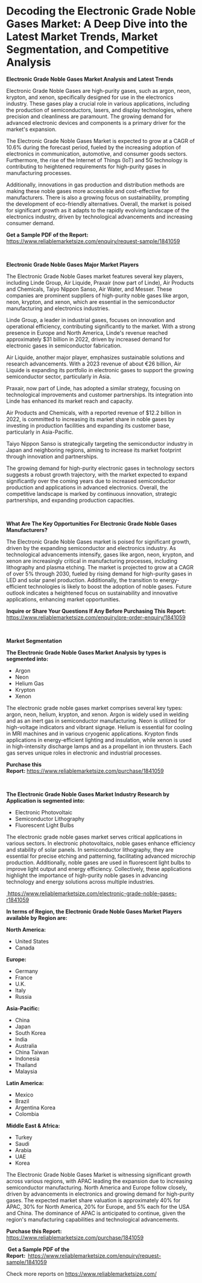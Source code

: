 <p><h1>Decoding the Electronic Grade Noble Gases Market: A Deep Dive into the Latest Market Trends, Market Segmentation, and Competitive Analysis</h1></p><p><strong>Electronic Grade Noble Gases Market Analysis and Latest Trends</strong></p>
<p><p>Electronic Grade Noble Gases are high-purity gases, such as argon, neon, krypton, and xenon, specifically designed for use in the electronics industry. These gases play a crucial role in various applications, including the production of semiconductors, lasers, and display technologies, where precision and cleanliness are paramount. The growing demand for advanced electronic devices and components is a primary driver for the market's expansion.</p><p>The Electronic Grade Noble Gases Market is expected to grow at a CAGR of 10.6% during the forecast period, fueled by the increasing adoption of electronics in communication, automotive, and consumer goods sectors. Furthermore, the rise of the Internet of Things (IoT) and 5G technology is contributing to heightened requirements for high-purity gases in manufacturing processes.</p><p>Additionally, innovations in gas production and distribution methods are making these noble gases more accessible and cost-effective for manufacturers. There is also a growing focus on sustainability, prompting the development of eco-friendly alternatives. Overall, the market is poised for significant growth as it adapts to the rapidly evolving landscape of the electronics industry, driven by technological advancements and increasing consumer demand.</p></p>
<p><strong>Get a Sample PDF of the Report:&nbsp;</strong> <a href="https://www.reliablemarketsize.com/enquiry/request-sample/1841059?utm_campaign=2247&utm_medium=2&utm_source=Github&utm_content=ia&utm_term=03022025&utm_id=electronic-grade-noble-gases">https://www.reliablemarketsize.com/enquiry/request-sample/1841059</a></p>
<p>&nbsp;</p>
<p><strong>Electronic Grade Noble Gases Major Market Players</strong></p>
<p><p>The Electronic Grade Noble Gases market features several key players, including Linde Group, Air Liquide, Praxair (now part of Linde), Air Products and Chemicals, Taiyo Nippon Sanso, Air Water, and Messer. These companies are prominent suppliers of high-purity noble gases like argon, neon, krypton, and xenon, which are essential in the semiconductor manufacturing and electronics industries.</p><p>Linde Group, a leader in industrial gases, focuses on innovation and operational efficiency, contributing significantly to the market. With a strong presence in Europe and North America, Linde's revenue reached approximately $31 billion in 2022, driven by increased demand for electronic gases in semiconductor fabrication.</p><p>Air Liquide, another major player, emphasizes sustainable solutions and research advancements. With a 2023 revenue of about €26 billion, Air Liquide is expanding its portfolio in electronic gases to support the growing semiconductor sector, particularly in Asia.</p><p>Praxair, now part of Linde, has adopted a similar strategy, focusing on technological improvements and customer partnerships. Its integration into Linde has enhanced its market reach and capacity. </p><p>Air Products and Chemicals, with a reported revenue of $12.2 billion in 2022, is committed to increasing its market share in noble gases by investing in production facilities and expanding its customer base, particularly in Asia-Pacific.</p><p>Taiyo Nippon Sanso is strategically targeting the semiconductor industry in Japan and neighboring regions, aiming to increase its market footprint through innovation and partnerships.</p><p>The growing demand for high-purity electronic gases in technology sectors suggests a robust growth trajectory, with the market expected to expand significantly over the coming years due to increased semiconductor production and applications in advanced electronics. Overall, the competitive landscape is marked by continuous innovation, strategic partnerships, and expanding production capacities.</p></p>
<p>&nbsp;</p>
<p><strong>What Are The Key Opportunities For Electronic Grade Noble Gases Manufacturers?</strong></p>
<p><p>The Electronic Grade Noble Gases market is poised for significant growth, driven by the expanding semiconductor and electronics industry. As technological advancements intensify, gases like argon, neon, krypton, and xenon are increasingly critical in manufacturing processes, including lithography and plasma etching. The market is projected to grow at a CAGR of over 5% through 2030, fueled by rising demand for high-purity gases in LED and solar panel production. Additionally, the transition to energy-efficient technologies is likely to boost the adoption of noble gases. Future outlook indicates a heightened focus on sustainability and innovative applications, enhancing market opportunities.</p></p>
<p><strong>Inquire or Share Your Questions If Any Before Purchasing This Report:</strong> <a href="https://www.reliablemarketsize.com/enquiry/pre-order-enquiry/1841059?utm_campaign=2247&utm_medium=2&utm_source=Github&utm_content=ia&utm_term=03022025&utm_id=electronic-grade-noble-gases">https://www.reliablemarketsize.com/enquiry/pre-order-enquiry/1841059</a></p>
<p>&nbsp;</p>
<p><strong>Market Segmentation</strong></p>
<p><strong>The Electronic Grade Noble Gases Market Analysis by types is segmented into:</strong></p>
<p><ul><li>Argon</li><li>Neon</li><li>Helium Gas</li><li>Krypton</li><li>Xenon</li></ul></p>
<p><p>The electronic grade noble gases market comprises several key types: argon, neon, helium, krypton, and xenon. Argon is widely used in welding and as an inert gas in semiconductor manufacturing. Neon is utilized for high-voltage indicators and vibrant signage. Helium is essential for cooling in MRI machines and in various cryogenic applications. Krypton finds applications in energy-efficient lighting and insulation, while xenon is used in high-intensity discharge lamps and as a propellant in ion thrusters. Each gas serves unique roles in electronic and industrial processes.</p></p>
<p><strong>Purchase this Report:&nbsp;</strong><a href="https://www.reliablemarketsize.com/purchase/1841059?utm_campaign=2247&utm_medium=2&utm_source=Github&utm_content=ia&utm_term=03022025&utm_id=electronic-grade-noble-gases">https://www.reliablemarketsize.com/purchase/1841059</a></p>
<p>&nbsp;</p>
<p><strong>The Electronic Grade Noble Gases Market Industry Research by Application is segmented into:</strong></p>
<p><ul><li>Electronic Photovoltaic</li><li>Semiconductor Lithography</li><li>Fluorescent Light Bulbs</li></ul></p>
<p><p>The electronic grade noble gases market serves critical applications in various sectors. In electronic photovoltaics, noble gases enhance efficiency and stability of solar panels. In semiconductor lithography, they are essential for precise etching and patterning, facilitating advanced microchip production. Additionally, noble gases are used in fluorescent light bulbs to improve light output and energy efficiency. Collectively, these applications highlight the importance of high-purity noble gases in advancing technology and energy solutions across multiple industries.</p></p>
<p><a href="https://www.reliablemarketsize.com/electronic-grade-noble-gases-r1841059?utm_campaign=2247&utm_medium=2&utm_source=Github&utm_content=ia&utm_term=03022025&utm_id=electronic-grade-noble-gases">&nbsp;https://www.reliablemarketsize.com/electronic-grade-noble-gases-r1841059</a></p>
<p><strong>In terms of Region, the Electronic Grade Noble Gases Market Players available by Region are:</strong></p>
<p>
    <p> <strong> North America: </strong>
        <ul>
            <li>United States</li>
            <li>Canada</li>
        </ul>
        </p> 
    <p> <strong> Europe: </strong>
        <ul>
            <li>Germany</li>
            <li>France</li>
            <li>U.K.</li>
            <li>Italy</li>
            <li>Russia</li>
        </ul>
        </p> 
    <p> <strong> Asia-Pacific: </strong>
        <ul>
            <li>China</li>
            <li>Japan</li>
            <li>South Korea</li>
            <li>India</li>
            <li>Australia</li>
            <li>China Taiwan</li>
            <li>Indonesia</li>
            <li>Thailand</li>
            <li>Malaysia</li>
        </ul>
        </p> 
    <p> <strong> Latin America: </strong>
        <ul>
            <li>Mexico</li>
            <li>Brazil</li>
            <li>Argentina Korea</li>
            <li>Colombia</li>
        </ul>
        </p> 
    <p> <strong> Middle East & Africa: </strong>
        <ul>
            <li>Turkey</li>
            <li>Saudi</li>
            <li>Arabia</li>
            <li>UAE</li>
            <li>Korea</li>
        </ul>
    </p>
    </p>
<p><p>The Electronic Grade Noble Gases Market is witnessing significant growth across various regions, with APAC leading the expansion due to increasing semiconductor manufacturing. North America and Europe follow closely, driven by advancements in electronics and growing demand for high-purity gases. The expected market share valuation is approximately 40% for APAC, 30% for North America, 20% for Europe, and 5% each for the USA and China. The dominance of APAC is anticipated to continue, given the region's manufacturing capabilities and technological advancements.</p></p>
<p><strong>Purchase this Report: </strong><a href="https://www.reliablemarketsize.com/purchase/1841059?utm_campaign=2247&utm_medium=2&utm_source=Github&utm_content=ia&utm_term=03022025&utm_id=electronic-grade-noble-gases">https://www.reliablemarketsize.com/purchase/1841059</a></p>
<p>&nbsp;<strong>Get a Sample PDF of the Report:&nbsp;&nbsp;</strong><a href="https://www.reliablemarketsize.com/enquiry/request-sample/1841059?utm_campaign=2247&utm_medium=2&utm_source=Github&utm_content=ia&utm_term=03022025&utm_id=electronic-grade-noble-gases">https://www.reliablemarketsize.com/enquiry/request-sample/1841059</a></p>
<p><strong></strong></p>
<p>Check more reports on <a href="https://www.reliablemarketsize.com/?utm_campaign=2247&utm_medium=2&utm_source=Github&utm_content=ia&utm_term=03022025&utm_id=electronic-grade-noble-gases">https://www.reliablemarketsize.com/</a></p>